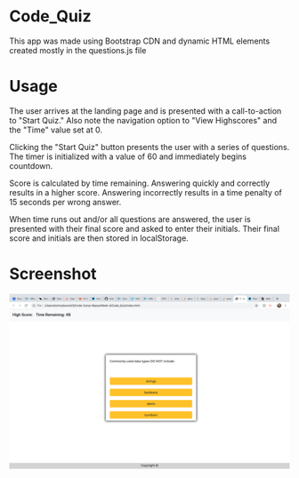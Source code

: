# Code_Quiz

This app was made using Bootstrap CDN and dynamic HTML elements created mostly in the questions.js file

# Usage

The user arrives at the landing page and is presented with a call-to-action to "Start Quiz." Also note the navigation option to "View Highscores" and the "Time" value set at 0.

Clicking the "Start Quiz" button presents the user with a series of questions. The timer is initialized with a value of 60 and immediately begins countdown.

Score is calculated by time remaining. Answering quickly and correctly results in a higher score. Answering incorrectly results in a time penalty of 15 seconds per wrong answer.

When time runs out and/or all questions are answered, the user is presented with their final score and asked to enter their initials. Their final score and initials are then stored in localStorage.

# Screenshot

![alt text](./images/CodeQuiz_Screenshot.png) 